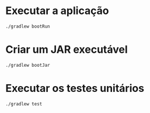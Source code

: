 # Executar a aplicação
```
./gradlew bootRun
```

# Criar um JAR executável
```
./gradlew bootJar
```

# Executar os testes unitários
```
./gradlew test
```
